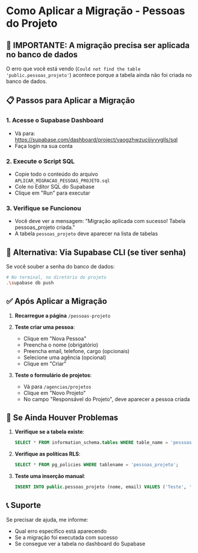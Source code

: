 # Como Aplicar a Migração - Pessoas do Projeto

## 🚨 IMPORTANTE: A migração precisa ser aplicada no banco de dados

O erro que você está vendo (`Could not find the table 'public.pessoas_projeto'`) acontece porque a tabela ainda não foi criada no banco de dados.

## 📋 Passos para Aplicar a Migração

### 1. Acesse o Supabase Dashboard
- Vá para: https://supabase.com/dashboard/project/vaogzhwzucijiyvyglls/sql
- Faça login na sua conta

### 2. Execute o Script SQL
- Copie todo o conteúdo do arquivo `APLICAR_MIGRACAO_PESSOAS_PROJETO.sql`
- Cole no Editor SQL do Supabase
- Clique em "Run" para executar

### 3. Verifique se Funcionou
- Você deve ver a mensagem: "Migração aplicada com sucesso! Tabela pessoas_projeto criada."
- A tabela `pessoas_projeto` deve aparecer na lista de tabelas

## 🔧 Alternativa: Via Supabase CLI (se tiver senha)

Se você souber a senha do banco de dados:

```bash
# No terminal, no diretório do projeto
.\supabase db push
```

## ✅ Após Aplicar a Migração

1. **Recarregue a página** `/pessoas-projeto`
2. **Teste criar uma pessoa**:
   - Clique em "Nova Pessoa"
   - Preencha o nome (obrigatório)
   - Preencha email, telefone, cargo (opcionais)
   - Selecione uma agência (opcional)
   - Clique em "Criar"

3. **Teste o formulário de projetos**:
   - Vá para `/agencias/projetos`
   - Clique em "Novo Projeto"
   - No campo "Responsável do Projeto", deve aparecer a pessoa criada

## 🐛 Se Ainda Houver Problemas

1. **Verifique se a tabela existe**:
   ```sql
   SELECT * FROM information_schema.tables WHERE table_name = 'pessoas_projeto';
   ```

2. **Verifique as políticas RLS**:
   ```sql
   SELECT * FROM pg_policies WHERE tablename = 'pessoas_projeto';
   ```

3. **Teste uma inserção manual**:
   ```sql
   INSERT INTO public.pessoas_projeto (nome, email) VALUES ('Teste', 'teste@exemplo.com');
   ```

## 📞 Suporte

Se precisar de ajuda, me informe:
- Qual erro específico está aparecendo
- Se a migração foi executada com sucesso
- Se consegue ver a tabela no dashboard do Supabase
